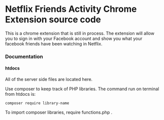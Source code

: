 # Netflix Friends Activity Chrome Extension source code

This is a chrome extension that is still in process. The extension will allow you to sign in with your Facebook account and show you what your facebook friends have been watching in Netflix.

### Documentation

#### htdocs

All of the server side files are located here.

Use composer to keep track of PHP libraries. The command run on terminal from htdocs is:
```
composer require library-name
```
To import composer libraries, require functions.php .
